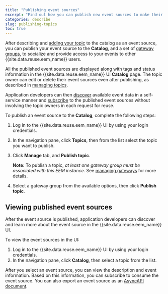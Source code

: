 ```yaml
---
title: "Publishing event sources"
excerpt: "Find out how you can publish new event sources to make their event data available in the catalog."
categories: describe
slug: publishing-topics
toc: true
---
```


After describing and [adding your topic](../adding-topics) to the catalog as an event source, you can publish your event source to the **Catalog**, and a set of [gateway groups](../../about/key-concepts#gateway-group), to socialize and provide access to your events to other {{site.data.reuse.eem_name}} users.

All the published event sources are displayed along with tags and status information in the {{site.data.reuse.eem_name}} UI **Catalog** page. The topic owner can edit or delete their event sources even after publishing, as described in [managing topics](../managing-topics).

Application developers can then [discover](../../consume-subscribe/discovering-topics/) available event data in a self-service manner and [subscribe](../../consume-subscribe/subscribing-to-topics/) to the published event sources without involving the topic owners in each request for reuse.

To publish an event source to the **Catalog**, complete the following steps:

1. Log in to the {{site.data.reuse.eem_name}} UI by using your login credentials.
2. In the navigation pane, click **Topics**, then from the list select the topic you want to publish.
3. Click **Manage** tab, and **Publish topic**.

   **Note:** To publish a topic, _at least one gateway group must be associated with this EEM instance._ See [managing gateways](../managing-gateways) for more details.

4. Select a gateway group from the available options, then click **Publish topic**.

## Viewing published event sources

After the event source is published, application developers can discover and learn more about the event source in the {{site.data.reuse.eem_name}} UI.

To view the event sources in the UI:

1. Log in to the {{site.data.reuse.eem_name}} UI by using your login credentials.
2. In the navigation pane, click **Catalog**, then select a topic from the list.

After you select an event source, you can view the description and event information. Based on this information, you can subscribe to consume the event source. You can also export an event source as an [AsyncAPI document](../../consume-subscribe/discovering-topics/#exporting-topic-details).
